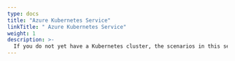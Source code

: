 ```yaml
---
type: docs
title: "Azure Kubernetes Service"
linkTitle: " Azure Kubernetes Service"
weight: 1
description: >-
  If you do not yet have a Kubernetes cluster, the scenarios in this section will guide on creating an AKS cluster with Azure Arc-enabled data services integration in an automated fashion using ARM templates.
---
```


